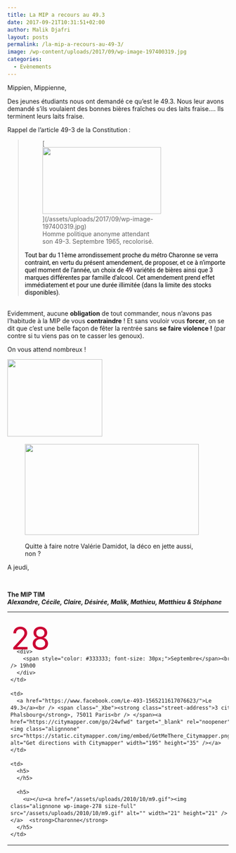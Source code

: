 ```yaml
---
title: La MIP a recours au 49.3
date: 2017-09-21T10:31:51+02:00
author: Malik Djafri
layout: posts
permalink: /la-mip-a-recours-au-49-3/
image: /wp-content/uploads/2017/09/wp-image-197400319.jpg
categories:
  - Evènements
---
```

Mippien, Mippienne,

Des jeunes étudiants nous ont demandé ce qu&#8217;est le 49.3. Nous leur avons demandé s&#8217;ils voulaient des bonnes bières fraîches ou des laits fraise&#8230;. Ils terminent leurs laits fraise.

<span style="background-color: #ffffff;">Rappel de l&#8217;article 49-3 de la </span><span style="background-color: #ffffff;">Constitution</span><span style="background-color: #ffffff; color: #000000; font-family: Roboto, sans-serif;"> :</span>

> <figure id="attachment_4300" aria-describedby="caption-attachment-4300" style="width: 270px" class="wp-caption alignright">[<img class="wp-image-4300" src="/assets/uploads/2017/09/wp-image-197400319.jpg" alt="" width="270" height="152" srcset="/assets/uploads/2017/09/wp-image-197400319.jpg 1520w, /assets/uploads/2017/09/wp-image-197400319-300x169.jpg 300w, /assets/uploads/2017/09/wp-image-197400319-768x432.jpg 768w, /assets/uploads/2017/09/wp-image-197400319-1024x576.jpg 1024w" sizes="(max-width: 270px) 100vw, 270px" />](/assets/uploads/2017/09/wp-image-197400319.jpg)<figcaption id="caption-attachment-4300" class="wp-caption-text">Homme politique anonyme attendant son 49-3. Septembre 1965, recolorisé.</figcaption></figure> 
> 
> <span style="background-color: #ffffff; color: #000000; font-family: Roboto, sans-serif;">Tout bar du 11ème arrondissement proche du métro Ch</span><span style="background-color: #ffffff; color: #000000; font-family: Roboto, sans-serif;">aronne se verra contraint, en vertu du présent amendement, de proposer, et ce à n&#8217;importe quel moment de l&#8217;année, un choix de 49 variétés de bières ainsi que 3 marques différentes par famille d&#8217;alcool. Cet amendement prend effet immédiatement et pour une durée illimitée (dans la limite des stocks disponibles).</span>

[  
](/assets/uploads/2017/09/wp-image-197400319.jpg) Evidemment, aucune **obligation** de tout commander, nous n&#8217;avons pas l&#8217;habitude à la MIP de vous **contraindre** ! Et sans vouloir vous **forcer**, on se dit que c&#8217;est une belle façon de fêter la rentrée sans **se faire violence !** (par contre si tu viens pas on te casser les genoux).

On vous attend nombreux !

<img class=" wp-image-4312 alignright" style="font-size: 15px; font-variant-ligatures: normal; font-variant-caps: normal; font-weight: normal; font-family: Roboto, sans-serif; font-style: italic;" src="/assets/uploads/2017/09/493-1-300x244.png" alt="" width="216" height="176" srcset="/assets/uploads/2017/09/493-1-300x244.png 300w, /assets/uploads/2017/09/493-1.png 553w" sizes="(max-width: 216px) 100vw, 216px" /> <figure id="attachment_4297" aria-describedby="caption-attachment-4297" style="width: 396px" class="wp-caption alignnone">

[<img class="wp-image-4297" src="/assets/uploads/2017/09/493.png" alt="" width="396" height="207" srcset="/assets/uploads/2017/09/493.png 716w, /assets/uploads/2017/09/493-300x157.png 300w" sizes="(max-width: 396px) 100vw, 396px" />](/assets/uploads/2017/09/493.png)<figcaption id="caption-attachment-4297" class="wp-caption-text">Quitte à faire notre Valérie Damidot, la déco en jette aussi, non ?</figcaption></figure> 

A jeudi,

&nbsp;

**The MIP TIM**  
_**Alexandre, Cécile, Claire, Désirée, Malik, Mathieu, Matthieu & Stéphane**_

<table width="659">
  <tr>
    <td>
      <div style="height: 50px; color: #cc0033; font-size: 70px; margin-top: 15px;">
        28
      </div>
      
      <div>
        <span style="color: #333333; font-size: 30px;">Septembre</span><br /> 19h00
      </div>
    </td>
    
    <td>
      <a href="https://www.facebook.com/Le-493-1565211617076623/">Le 49.3</a><br /> <span class="_Xbe"><strong class="street-address">3 cité Phalsbourg</strong>, 75011 Paris<br /> </span><a href="https://citymapper.com/go/24wfwd" target="_blank" rel="noopener"><img class="alignnone" src="https://static.citymapper.com/img/embed/GetMeThere_Citymapper.png" alt="Get directions with Citymapper" width="195" height="35" /></a>
    </td>
    
    <td>
      <h5>
      </h5>
      
      <h5>
        <u></u><a href="/assets/uploads/2010/10/m9.gif"><img class="alignnone wp-image-278 size-full" src="/assets/uploads/2010/10/m9.gif" alt="" width="21" height="21" /></a>  <strong>Charonne</strong>
      </h5>
    </td>
  </tr>
</table>

&nbsp;

